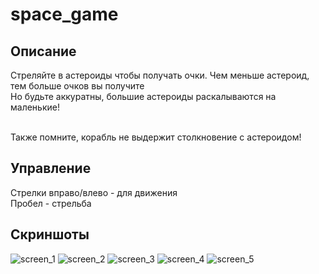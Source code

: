 # space_game

## Описание
Стреляйте в астероиды чтобы получать очки. Чем меньше астероид, тем больше очков вы получите<br> 
Но будьте аккуратны, большие астероиды раскалываются на маленькие!

<br>
Также помните, корабль не выдержит столкновение с астероидом!

## Управление
Стрелки вправо/влево - для движения <br>
Пробел - стрельба

## Скриншоты
![screen_1](https://user-images.githubusercontent.com/31848594/125468245-166f63ca-08ff-4735-b9a5-06c21d7f02db.png)
![screen_2](https://user-images.githubusercontent.com/31848594/125468528-b39c80ea-5e25-4eb4-a1c5-ec900d35a7a4.png)
![screen_3](https://user-images.githubusercontent.com/31848594/125469110-e48825d8-a29d-48e4-b503-0be89124cde2.png)
![screen_4](https://user-images.githubusercontent.com/31848594/125469317-14d2930d-fcb6-473a-8448-40387160779c.png)
![screen_5](https://user-images.githubusercontent.com/31848594/125469506-7f8a2eb2-a7cd-4d6a-aab9-596f9df41e83.png)

